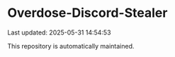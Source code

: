 # Overdose-Discord-Stealer

Last updated: 2025-05-31 14:54:53

This repository is automatically maintained.
